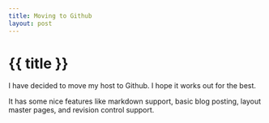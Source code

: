 ```yaml
---
title: Moving to Github
layout: post
---
```


{{ title }}
================================================================================

I have decided to move my host to Github. I hope it works out for the best.

It has some nice features like markdown support, basic blog posting, layout
master pages, and revision control support.

